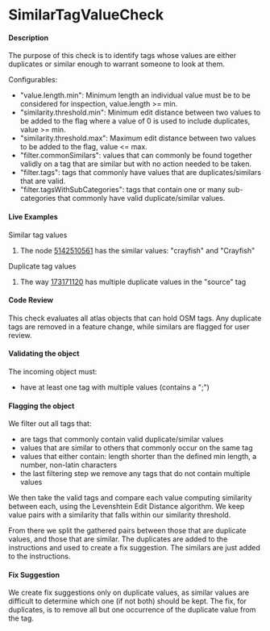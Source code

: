 # SimilarTagValueCheck

#### Description

The purpose of this check is to identify tags whose values are either duplicates or similar
enough to warrant someone to look at them.

Configurables: 
* "value.length.min": Minimum length an individual value must be to be considered for inspection, value.length >= min. 
* "similarity.threshold.min": Minimum edit distance between two values to be added to the flag where a value of 0 is 
   used to include duplicates, value >= min.
* "similarity.threshold.max": Maximum edit distance between two values to be added to the flag, value <= max.
* "filter.commonSimilars": values that can commonly be found together validly on a tag that are similar but with no 
   action needed to be taken.
* "filter.tags": tags that commonly have values that are duplicates/similars that are valid.
* "filter.tagsWithSubCategories": tags that contain one or many sub-categories that commonly have valid 
   duplicate/similar values.

#### Live Examples
Similar tag values
1. The node [5142510561](https://www.openstreetmap.org/way/5142510561) has the similar values: "crayfish" and "Crayfish"

Duplicate tag values
1. The way [173171120](https://www.openstreetmap.org/way/173171120) has multiple duplicate values in the "source" tag

#### Code Review

This check evaluates all atlas objects that can hold OSM tags.
Any duplicate tags are removed in a feature change, while similars are flagged for user review.

#### Validating the object
The incoming object must:
* have at least one tag with multiple values (contains a ";")

#### Flagging the object
We filter out all tags that:
* are tags that commonly contain valid duplicate/similar values
* values that are similar to others that commonly occur on the same tag
* values that either contain: length shorter than the defined min length, a number, non-latin characters
* the last filtering step we remove any tags that do not contain multiple values

We then take the valid tags and compare each value computing similarity between each, using the
Levenshtein Edit Distance algorithm. We keep value pairs with a similarity that falls within our 
similarity threshold.

From there we split the gathered pairs between those that are duplicate values, and those that are similar.
The duplicates are added to the instructions and used to create a fix suggestion.
The similars are just added to the instructions.

#### Fix Suggestion
We create fix suggestions only on duplicate values, as similar values are difficult to determine which one (if not both)
should be kept. The fix, for duplicates, is to remove all but one occurrence of the duplicate value from the tag.
